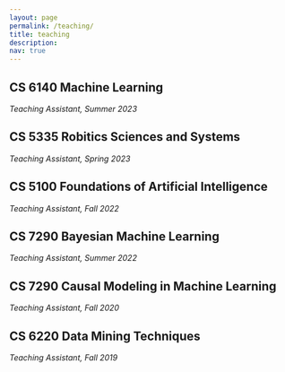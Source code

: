 ```yaml
---
layout: page
permalink: /teaching/
title: teaching
description: 
nav: true
---
```


## CS 6140 Machine Learning
_Teaching Assistant, Summer 2023_

## CS 5335 Robitics Sciences and Systems
_Teaching Assistant, Spring 2023_

## CS 5100 Foundations of Artificial Intelligence
_Teaching Assistant, Fall 2022_

## CS 7290 Bayesian Machine Learning
_Teaching Assistant, Summer 2022_

## CS 7290 Causal Modeling in Machine Learning
_Teaching Assistant, Fall 2020_

## CS 6220 Data Mining Techniques
_Teaching Assistant, Fall 2019_
